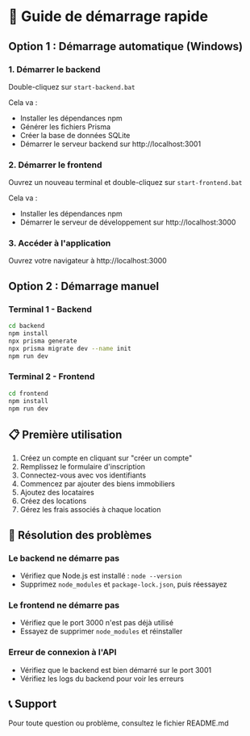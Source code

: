# 🚀 Guide de démarrage rapide

## Option 1 : Démarrage automatique (Windows)

### 1. Démarrer le backend
Double-cliquez sur `start-backend.bat`

Cela va :
- Installer les dépendances npm
- Générer les fichiers Prisma
- Créer la base de données SQLite
- Démarrer le serveur backend sur http://localhost:3001

### 2. Démarrer le frontend
Ouvrez un nouveau terminal et double-cliquez sur `start-frontend.bat`

Cela va :
- Installer les dépendances npm
- Démarrer le serveur de développement sur http://localhost:3000

### 3. Accéder à l'application
Ouvrez votre navigateur à http://localhost:3000

## Option 2 : Démarrage manuel

### Terminal 1 - Backend
```bash
cd backend
npm install
npx prisma generate
npx prisma migrate dev --name init
npm run dev
```

### Terminal 2 - Frontend
```bash
cd frontend
npm install
npm run dev
```

## 📋 Première utilisation

1. Créez un compte en cliquant sur "créer un compte"
2. Remplissez le formulaire d'inscription
3. Connectez-vous avec vos identifiants
4. Commencez par ajouter des biens immobiliers
5. Ajoutez des locataires
6. Créez des locations
7. Gérez les frais associés à chaque location

## 🔧 Résolution des problèmes

### Le backend ne démarre pas
- Vérifiez que Node.js est installé : `node --version`
- Supprimez `node_modules` et `package-lock.json`, puis réessayez

### Le frontend ne démarre pas
- Vérifiez que le port 3000 n'est pas déjà utilisé
- Essayez de supprimer `node_modules` et réinstaller

### Erreur de connexion à l'API
- Vérifiez que le backend est bien démarré sur le port 3001
- Vérifiez les logs du backend pour voir les erreurs

## 📞 Support

Pour toute question ou problème, consultez le fichier README.md
